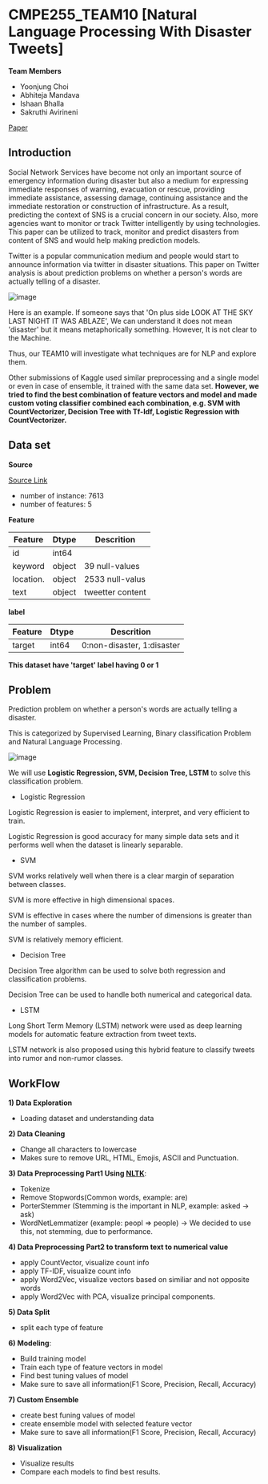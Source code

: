 # CMPE255_TEAM10 [Natural Language Processing With Disaster Tweets]

**Team Members**

* Yoonjung Choi
* Abhiteja Mandava
* Ishaan Bhalla
* Sakruthi Avirineni

[Paper](https://www.overleaf.com/read/gnxxgdkfggzs)

## Introduction
Social Network Services have become not only an important source of emergency information during disaster but also a medium for expressing immediate responses of warning, evacuation or rescue, providing immediate assistance, assessing damage, continuing assistance and the immediate restoration or construction of infrastructure. As a result, predicting the context of SNS is a crucial concern in our society. Also, more agencies want to monitor or track Twitter intelligently by using technologies. This paper can be utilized to track, monitor and predict disasters from content of SNS and would help making prediction models.

Twitter is a popular communication medium and people would start to announce information via twitter in disaster situations. This paper on Twitter analysis is about prediction problems on whether a person's words are actually telling of a disaster.


![image](https://storage.googleapis.com/kaggle-media/competitions/tweet_screenshot.png)

Here is an example.
If someone says that 'On plus side LOOK AT THE SKY LAST NIGHT IT WAS ABLAZE', We can understand it does not mean 'disaster' but it means metaphorically something. However, It is not clear to the Machine. 

Thus, our TEAM10 will investigate what techniques are for NLP and explore them. 

Other submissions of Kaggle used similar preprocessing and a single model or even in case of ensemble, it trained with the same data set.
**However, we tried to find the best combination of feature vectors and model and made custom voting classifier combined each combination, e.g. SVM with CountVectorizer, Decision Tree with Tf-Idf, Logistic Regression with CountVectorizer.**


## Data set
**Source**

[Source Link](https://www.kaggle.com/competitions/nlp-getting-started/data)

* number of instance: 7613
* number of features: 5

**Feature**

| Feature   |  Dtype | Descrition                  |
|-----------|--------|-----------------------------|
| id        | int64  |                             |
| keyword   | object | 39 null-values              |
| location. | object | 2533 null-valus             |
| text      | object | tweetter content            |

**label**

| Feature   |  Dtype | Descrition                  |
|-----------|--------|-----------------------------|
| target    | int64  | 0:non-disaster, 1:disaster  |

**This dataset have 'target' label having 0 or 1**

## Problem
Prediction problem on whether a person's words are actually telling a disaster.

This is categorized by Supervised Learning, Binary classification Problem and Natural Language Processing.

![image](https://user-images.githubusercontent.com/20979517/164575693-d0ee93c4-d68e-4697-a108-d616754b6eed.png)


We will use **Logistic Regression, SVM, Decision Tree, LSTM** to solve this classification problem.

* Logistic Regression

Logistic Regression is easier to implement, interpret, and very efficient to train.	

Logistic Regression is good accuracy for many simple data sets and it performs well when the dataset is linearly separable.

* SVM
 
SVM works relatively well when there is a clear margin of separation between classes.

SVM is more effective in high dimensional spaces.

SVM is effective in cases where the number of dimensions is greater than the number of samples.

SVM is relatively memory efficient.

* Decision Tree

Decision Tree algorithm can be used to solve both regression and classification problems.

Decision Tree can be used to handle both numerical and categorical data.

* LSTM 

Long Short Term Memory (LSTM) network were used as deep learning models for automatic feature extraction from tweet texts.

LSTM network is also proposed using this hybrid feature to classify tweets into rumor and non-rumor classes.


## WorkFlow

**1) Data Exploration**
* Loading dataset and understanding data

**2) Data Cleaning**
* Change all characters to lowercase
* Makes sure to remove URL, HTML, Emojis, ASCII and Punctuation. 

**3) Data Preprocessing Part1 Using [NLTK](https://www.nltk.org/index.html)**:
* Tokenize
* Remove Stopwords(Common words, example: are)
* PorterStemmer (Stemming is the important in NLP, example: asked -> ask)
* WordNetLemmatizer (example: peopl => people) -> We decided to use this, not stemming, due to performance.

**4) Data Preprocessing Part2 to transform text to numerical value**
* apply CountVector, visualize count info
* apply TF-IDF, visualize count info
* apply Word2Vec, visualize vectors based on similiar and not opposite words
* apply Word2Vec with PCA, visualize principal components.

**5) Data Split**
* split each type of feature

**6) Modeling**:
* Build training model
* Train each type of feature vectors in model
* Find best tuning values of model
* Make sure to save all information(F1 Score, Precision, Recall, Accuracy)

**7) Custom Ensemble**
* create best funing values of model
* create ensemble model with selected feature vector
* Make sure to save all information(F1 Score, Precision, Recall, Accuracy)

**8) Visualization**
* Visualize results
* Compare each models to find best results.
